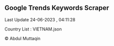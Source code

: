 

## Google Trends Keywords Scraper 
 
Last Update 24-06-2023 , 04:11:28

Country List :
VIETNAM.json



© Abdul Muttaqin 
